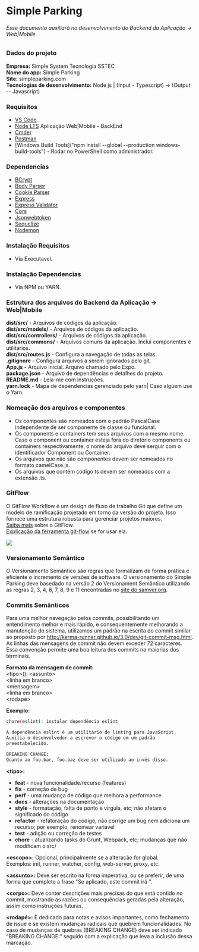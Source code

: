 # Simple Parking
###### Esse documento auxiliará no desenvolvimento do Backend da Aplicação -> Web|Mobile

### Dados do projeto
**Empresa:** Simple System Tecnologia SSTEC\
**Nome do app:** Simple Parking\
**Site:** simpleparking.com\
**Tecnologias de desenvolvimento:**  Node js | (Input - Typescript) -> (Output -- Javascript)

### Requisitos
- [VS Code](https://code.visualstudio.com/ "Visual Studio Code").
- [Node LTS](https://nodejs.org/en/ "Node Js") Aplicação Web|Mobile - BackEnd
- [Cmder](https://cmder.net/ "Cmder")
- [Postman](https://www.getpostman.com/downloads/ "Postman")
- [Windows Build Tools]("npm install --global --production windows-build-tools") - Rodar no PowerShell como administrador.

### Dependencias
- [BCrypt](https://www.npmjs.com/package/bcrypt/ "BCrypt")
- [Body Parser](https://www.npmjs.com/package/body-parser/ "Body Parser")
- [Cookie Parser](https://www.npmjs.com/package/cookie-parser/ "Cookie Parser")
- [Express](https://expressjs.com/ "Express")
- [Express Validator](https://express-validator.github.io/docs/ "Cookie Parser")
- [Cors](https://adonisjs.com/docs/4.1/cors/ "Cors")
- [Jsonwebtoken](https://www.npmjs.com/package/jsonwebtoken/ "Jsonwebtoken")
- [Sequelize](https://sequelize.org/v5/ "Sequelize")
- [Nodemon](https://www.npmjs.com/package/nodemon "Nodemon")

### Instalação Requisitos
- Via Executavel.

### Instalação Dependencias
- Via NPM ou YARN.

### Estrutura dos arquivos do Backend da Aplicação -> Web|Mobile
**dist/src/** - Arquivos de códigos da aplicação.\
**dist/src/models/** - Arquivos de códigos da aplicação.\
**dist/src/controllers/** - Arquivos de códigos da aplicação.\
**dist/src/commons/** - Arquivos comuns da aplicação. Inclui componentes e utilitários.\
**dist/src/routes.js** - Configura a navegação de todas as telas.\
**.gitignore** - Configura arquivos a serem ignorados pelo git.\
**App.js** - Arquivo inicial. Arquivo chamado pelo Expo.\
**package.json** - Arquivo de dependências e detalhes do projeto.\
**README.md** - Leia-me com instruções.\
**yarn.lock** - Mapa de dependencias gerenciado pelo yarn| Caso algúem use o Yarn.

### Nomeação dos arquivos e componentes
  - Os componentes são nomeados com o padrão PascalCase independente de ser componente de classe ou funcional.
  - Os components e containers tem seus arquivos com o mesmo nome. Caso o component ou container esteja fora do diretório components ou containers respectivamente, o nome do arquivo deve serguir com o identificador Component ou Container.
  - Os arquivos que não são componentes devem ser nomeados no formato camelCase.js.
  - Os arquivos que contém código ts devem ser nomeados com a extensão .ts.

### GitFlow
O GitFlow Workflow é um design de fluxo de trabalho Git que define um modelo de ramificação projetado em torno da versão do projeto. Isso fornece uma estrutura robusta para gerenciar projetos maiores.\
[Saiba mais](https://datasift.github.io/gitflow/IntroducingGitFlow.html) sobre o GitFlow.\
[Explicação da ferramenta git-flow](https://fjorgemota.com/git-flow-uma-forma-legal-de-organizar-repositorios-git/) se for usar ela.

![](https://proxy.duckduckgo.com/iu/?u=https%3A%2F%2Fraw.githubusercontent.com%2FVoronenko%2Fgitflow-release%2Fmaster%2Fimages%2Fgit-workflow-release-cycle-4maintenance.png&f=1)

### Versionamento Semântico
O Versionamento Semântico são regras que formalizam de forma prática e eficiente o incremento de versões de software. O versionamento do Simple Parking deve basedado na versão 2 do Versionament Semântico utilizando as regras 2, 3, 4, 6, 7, 8, 9 e 11 encontradas no [site do samver.org](https://semver.org/lang/pt-BR/).

### Commits Semânticos
Para uma melhor navegação pelos commits, possibilitando um entendimento melhor e mais rápido, e consequentemente melhorando a manutenção do sistema, utilizamos um padrão na escrita do commit similar ao proposto por http://karma-runner.github.io/3.0/dev/git-commit-msg.html.
As linhas das mensagens de commit não devem exceder 72 caracteres. Essa convenção permite uma boa leitura dos commits na maiorias dos terminais.

**Formato da mensagem de commit:**\
\<tipo\>\(<escopo>\): \<assunto\>\
\<linha em branco\>\
\<mensagem\>\
\<linha em branco\>\
\<rodapé\>

**Exemplo:**
```sh
chore(eslint): instalar dependência eslint

A dependência eslint é um utilitário de linting para JavaScript.
Auxilia o desenvolvedor a escrever o código em um padrão
preestabelecido.

BREAKING CHANGE:
Quanto ao foo.bar, foo.baz deve ser utilizado ao invés disso.
```

**\<tipo\>:**
  - **feat** - nova funcionalidade/recurso (features)
  - **fix** - correção de bug
  - **perf** - uma mudança de código que melhora a performance
  - **docs** - alterações na documentação
  - **style** - formatação, falta de ponto e vírgula, etc; não afetam o significado do código
  - **refactor** - refatoração do código, não corrige um bug nem adiciona um recurso; por exemplo, renomear variável
  - **test** - adição ou correção de testes
  - **chore** - atualizando tasks do Grunt, Webpack, etc; mudanças que não modificam o src/

**\<escopo\>:** Opcional, principalmente se a alteração for global.\
Exemplos: init, runner, watcher, config, web-server, proxy, etc.

**\<assunto\>:** Deve ser escrito na forma imperativa, ou se preferir, de uma forma que complete a frase "Se aplicado, este commit irá ".

**\<corpo\>:** Deve conter descrições mais precisas do que está contido no commit, mostrando as razões ou consequências geradas pela alteração, assim como instruções futuras.

**\<rodapé\>:** È dedicado para notas e avisos importantes, como fechamento de issue e se existem mudanças radicais que quebrem funcionalidades. No caso de mudanças de quebras (BREAKING CHANGE) deve ser indicado “BREAKING CHANGE:” seguido com a explicação que leva a inclusão dessa marcação.
